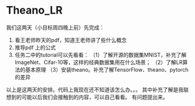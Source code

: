 # Theano_LR

我们这两天（小目标周四晚上前）先完成：
1. 看王老师昨天的pdf，知道王老师讲了些什么概念
2. 推导pdf 上的公式
3. 任务二中的tutorial可以先看看：
（1）了解开源的数据集MNIST，补充了解ImageNet、Cifar-10等，这样的经典数据集用在什么场景；
（2）了解LR算法的基本原理
（3）安装theano。补充了解TensorFlow、theano、pytorch的差异

以上是这两天的安排。代码上我现在还不知道该怎么办。。。
其中补充了解是我联想到的可能以后我们会接触到的内容，可以自己看看。
有问题提出来。
